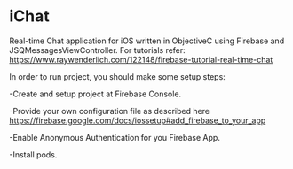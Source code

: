 # iChat
Real-time Chat application for iOS written in ObjectiveC using Firebase and JSQMessagesViewController. For tutorials refer: https://www.raywenderlich.com/122148/firebase-tutorial-real-time-chat


In order to run project, you should make some setup steps: 

-Create and setup project at Firebase Console. 

-Provide your own configuration file as described here https://firebase.google.com/docs/iossetup#add_firebase_to_your_app

-Enable Anonymous Authentication for you Firebase App.

-Install pods.
